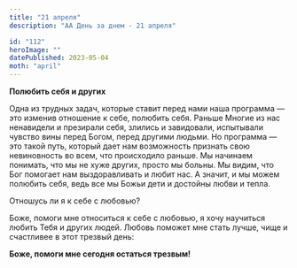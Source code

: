 ```yaml
---
title: "21 апреля"
description: "АА День за днем - 21 апреля"

id: "112"
heroImage: ""
datePublished: 2023-05-04
moth: "april"
---
```


**Полюбить себя и других**

Одна из трудных задач, которые ставит перед нами наша программа — это изменив
отношение к себе, полюбить себя. Раньше Многие из нас ненавидели и презирали
себя, злились и завидовали, испытывали чувство вины перед Богом, перед другими
людьми. Но программа — это такой путь, который дает нам возможность признать
свою невиновность во всем, что происходило раньше. Мы начинаем понимать, что
мы не хуже других, просто мы больны. Мы видим, что Бог помогает нам
выздоравливать и любит нас. А значит, и мы можем полюбить себя, ведь все мы
Божьи дети и достойны любви и тепла.

Отношусь ли я к себе с любовью?

Боже, помоги мне относиться к себе с любовью, я хочу научиться любить Тебя и
других людей. Любовь поможет мне стать лучше, чище и счастливее в этот трезвый
день:

**Боже, помоги мне сегодня остаться трезвым!**
